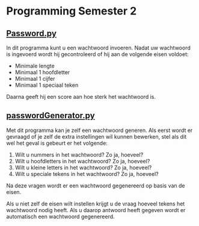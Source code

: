 # Programming Semester 2

## [Password.py](https://github.com/elmiratjee/programming-S2/blob/master/Password.py)
 
In dit programma kunt u een wachtwoord invoeren. Nadat uw wachtwoord is ingevoerd wordt hij gecontroleerd of hij aan de volgende eisen voldoet: 
* Minimale lengte
* Minimaal 1 hoofdletter
* Minimaal 1 cijfer
* Minimaal 1 speciaal teken

Daarna geeft hij een score aan hoe sterk het wachtwoord is.

## [passwordGenerator.py](https://github.com/elmiratjee/programming-S2/blob/master/passwordGenerator.py)
Met dit programma kan je zelf een wachtwoord generen. Als eerst wordt er gevraagd of je zelf de extra instellingen wil kunnen bewerken, stel als dit wel het geval is gebeurt er het volgende:
1. Wilt u nummers in het wachtwoord? Zo ja, hoeveel?
2. Wilt u hoofdletters in het wachtwoord? Zo ja, hoeveel?
3. Wilt u kleine letters in het wachtwoord? Zo ja, hoeveel?
4. Wilt u speciale tekens in het wachtwoord? Zo ja, hoeveel?

Na deze vragen wordt er een wachtwoord gegenereerd op basis van de eisen.

Als u niet zelf de eisen wilt instellen krijgt u de vraag hoeveel tekens het wachtwoord nodig heeft. Als u daarop antwoord heeft gegeven wordt er automatisch een wachtwoord gegenereerd.
